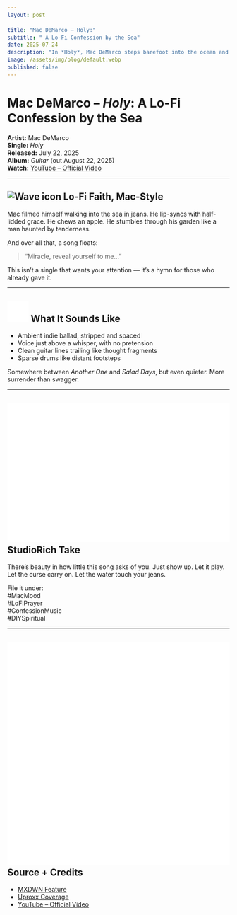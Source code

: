 ```yaml
---
layout: post

title: "Mac DeMarco – Holy:"
subtitle: " A Lo-Fi Confession by the Sea"
date: 2025-07-24
description: "In *Holy*, Mac DeMarco steps barefoot into the ocean and into a quiet kind of faith. No production tricks. Just drift."
image: /assets/img/blog/default.webp
published: false
---
```


# Mac DeMarco – _Holy_: A Lo-Fi Confession by the Sea

**Artist:** Mac DeMarco  
**Single:** _Holy_  
**Released:** July 22, 2025  
**Album:** _Guitar_ (out August 22, 2025)  
**Watch:** [YouTube – Official Video](https://www.youtube.com/watch?v=8UsYLb3O8fI)

---

## <img src="/assets/ui/wave.svg" alt="Wave icon" class="icon-sm" /> Lo-Fi Faith, Mac-Style

Mac filmed himself walking into the sea in jeans. He lip-syncs with half-lidded grace. He chews an apple. He stumbles through his garden like a man haunted by tenderness.

And over all that, a song floats:

> “Miracle, reveal yourself to me…”

This isn’t a single that wants your attention — it’s a hymn for those who already gave it.

---

## <img src="/assets/ui/headphones.svg" alt="Headphones icon" class="icon-sm" /> What It Sounds Like

- Ambient indie ballad, stripped and spaced
- Voice just above a whisper, with no pretension
- Clean guitar lines trailing like thought fragments
- Sparse drums like distant footsteps

Somewhere between _Another One_ and _Salad Days_, but even quieter. More surrender than swagger.

---

## <img src="/assets/ui/eye.svg" alt="Eye icon" class="icon-sm" /> StudioRich Take

There’s beauty in how little this song asks of you. Just show up. Let it play. Let the curse carry on. Let the water touch your jeans.

File it under:  
#MacMood  
#LoFiPrayer  
#ConfessionMusic  
#DIYSpiritual

---

## <img src="/assets/ui/book-open.svg" alt="Book Open icon" class="icon-sm" /> Source + Credits

- [MXDWN Feature](https://music.mxdwn.com/2025/07/22/news/mac-demarco-shares-reflective-new-single-video-holy/)
- [Uproxx Coverage](https://uproxx.com/indie/mac-demarco-holy-video-guitar/)
- [YouTube – Official Video](https://www.youtube.com/watch?v=8UsYLb3O8fI)
